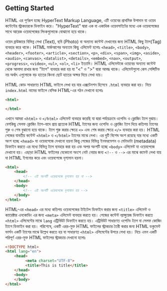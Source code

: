 ## Getting Started
HTML এর পূর্ণরূপ হচ্ছে HyperText Markup Language, এটি ওয়েবের প্রাথমিক উপাদান যা ওয়েব কন্টেন্টের স্ট্রাকচারকে ডিফাইন করে। "HyperText" দ্বারা এক বা একাধিক ওয়েবসাইটের মধ্যে এক ওয়েবপেজের সাথে আরেক ওয়েবপেজের লিংকগুলোকে বোঝানো হয়ে থাকে।

ওয়েব ব্রাউজারে বিভিন্ন লেখা (Text), ছবি (Photo) বা অন্যান্য কন্টেন্ট দেখানোর জন্য HTML কিছু ট্যাগ(Tag) ব্যবহার করে থাকে। HTML মার্কআপের অন্যতম কিছু এলিমেন্ট হলোঃ `<head>`, `<title>`, `<body>`, `<header>`, `<footer>`, `<article>`, `<section>`, `<p>`, `<div>`, `<span>`, `<img>`, `<aside>`, `<audio>`, `<canvas>`, `<datalist>`, `<details>`, `<embed>`, `<nav>`, `<output>`, `<progress>`, `<video>`, `<ul>`, `<ol>`, `<li>` ইত্যাদি। HTML এলিমেন্টকে ওয়েবের অন্যান্য কন্টেন্ট থেকে আলাদা রাখার জন্য "ট্যাগ" ব্যবহার করা হয় যা "<" ও ">" দ্বারা আবদ্ধ থাকে। এলিমেন্টগুলো কেস সেন্সিটিভ নয় অর্থাৎ এগুলোকে বড় হাতের কিংবা ছোট হাতের অক্ষর দিয়ে লেখা যায়।

HTML কোড সাধারণত HTML ফাইলে লেখা হয় যার এক্সটেনশন হিসেবে `.html` ব্যবহার করা হয়। নিচে `index.html` নামের ফাইলে বেসিক HTML-এর গঠন দেখানো হলোঃ
```html
<html>

</html>
```
এখানে আমরা `<html>` ও `</html>` এলিমেন্ট ব্যবহার করেছি যা দ্বারা পর্যায়ক্রমে ওপেনিং ও ক্লোজিং ট্যাগ বুঝায়। বেশকিছু সেলফ ক্লোজিং ট্যাগ-বাদে প্রায় প্রত্যেক HTML ট্যাগের জন্য ওপেনিং ও ক্লোজিং ট্যাগ দিয়ে কতিপয় ট্যাগের শুরু ও শেষ বুঝানো হয়ে থাকে। ট্যাগ শুরু করার ক্ষেত্রে `<>` এবং শেষ করার ক্ষেত্রে `</>` ব্যবহার করা হয়। HTML পেজের যাবতীয় কন্টেন্ট `<html>` ও `</html>` ট্যাগের মাঝে লেখা। এর দুটি বিশেষ অংশ রয়েছে যার মধ্যে একটি অংশ হচ্ছে `<head>` যা ওয়েবপেজে দেখানো হয়না কিন্তু পেজের বিভিন্ন ইনফরমেশন ও মেটাডাটা (metadata) ডিফাইন করতে এর মধ্যে বিভিন্ন ট্যাগ ব্যবহার করা হয় এবং অপর অংশটি হচ্ছে `<body>` এলিমেন্ট যা ওয়েবপেজে দেখানো হয়। এছাড়া HTML ফাইলের যেকোনো অংশে নোট নেয়ার জন্য `<!--` ও `-->` এর মাঝে কমেন্ট লেখা যায় যা HTML ইগনোর করে এবং ওয়েবপেজে দৃশ্যমান হয়না।
```html
<html>
    <head>
        <!-- এই অংশটি ওয়েবপেজে দৃশ্যমান হয় না -->
    </head>
    <body>
        <!-- এই অংশটি ওয়েবপেজে দৃশ্যমান হয় -->
    </body>
</html>
```
HTML-এর `<head>` এর মধ্যে কতিপয় ওয়েবপেজের টাইটেল ডিফাইন করার জন্য `<title>` এলিমেন্ট ও ক্যারেক্টার এনকোডিং এর জন্য `<meta>` এলিমেন্ট ব্যবহার করতে হয়। পেজের কন্টেন্ট ল্যাঙ্গুয়েজ ডিফাইন করতে `<html>` এলিমেন্টের মাঝে `lang` এট্রিবিউট ডিফাইন করতে হয়। এট্রিবিউট সাধারণত ওপেনিং ট্যাগ বা সেলফ কোজিং ট্যাগে ডিফাইন করা হয়। পরিশেষে, একটি এরর-মুক্ত HTML ফাইলের স্ট্রাকচার তৈরী করার জন্য HTML ডকুমেন্ট ভার্সন একটি ট্যাগের মাঝে উল্লেখ করতে হয় যা সাধারণত `<html>` এলিমেন্টের উপরে লেখা হয়। নিচে এমন একটি পরিপূর্ণ এরর-মুক্ত HTML ফাইলের স্ট্রাকচার দেখানো হলোঃ
```html
<!DOCTYPE html>
<html lang="en">
    <head>
         <meta charset="UTF-8">
         <title>This is title</title>
    </head>
    <body>
    </body>
</html>
```